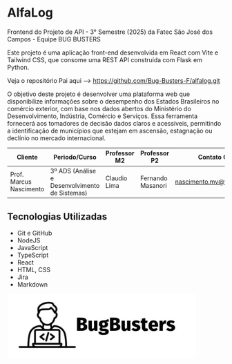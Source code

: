 # AlfaLog

Frontend do Projeto de API - 3° Semestre (2025) da Fatec São José dos Campos - Equipe BUG BUSTERS

Este projeto é uma aplicação front-end desenvolvida em React com Vite e Tailwind CSS, que consome uma REST API construída com Flask em Python.

Veja o repositório Pai aqui --> https://github.com/Bug-Busters-F/alfalog.git

O objetivo deste projeto é desenvolver uma plataforma web que disponibilize informações sobre o
desempenho dos Estados Brasileiros no comércio exterior, com base nos dados abertos do
Ministério do Desenvolvimento, Indústria, Comércio e Serviços. Essa ferramenta fornecerá aos
tomadores de decisão dados claros e acessíveis, permitindo a identificação de municípios que
estejam em ascensão, estagnação ou declínio no mercado internacional.

| Cliente                 | Periodo/Curso                                  | Professor M2 | Professor P2      | Contato Cliente                 |
| ----------------------- | ---------------------------------------------- | ------------ | ----------------- | ------------------------------- |
| Prof. Marcus Nascimento | 3º ADS (Análise e Desenvolvimento de Sistemas) | Claudio Lima | Fernando Masanori | <nascimento.mv@fatec.sp.gov.br> |


## Tecnologias Utilizadas

<!-- ![Tecnologias utilizadas](./docs/tecnologias-utilizadas.png) -->

- Git e GitHub
- NodeJS
- JavaScript
- TypeScript
- React
- HTML, CSS
- Jira
- Markdown

![Bug Busters](./docs/bug-busters-logo-black.jpg)
